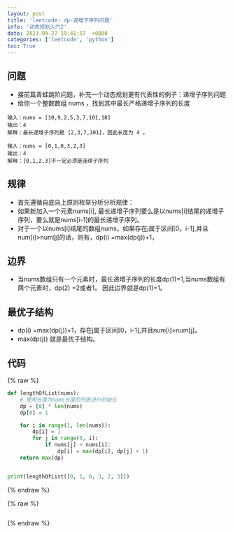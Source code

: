 ```yaml
---
layout: post
title: 'leetcode: dp-递增子序列问题'
info: '动态规划入门2'
date: 2023-09-27 19:41:57  +0800
categories: ['leetcode', 'python']
toc: True
---
```


## 问题

- 接前篇青蛙跳阶问题，补充一个动态规划更有代表性的例子：递增子序列问题
- 给你一个整数数组 nums ，找到其中最长严格递增子序列的长度

```
输入：nums = [10,9,2,5,3,7,101,18]
输出：4
解释：最长递增子序列是 [2,3,7,101]，因此长度为 4 。
```

```
输入：nums = [0,1,0,3,2,3]
输出：4 
解释：[0,1,2,3]不一定必须是连续子序列
```

## 规律

- 首先遵循自底向上原则枚举分析分析规律：
- 如果新加入一个元素nums[i], 最长递增子序列要么是以nums[i]结尾的递增子序列，要么就是nums[i-1]的最长递增子序列。
- 对于一个以nums[i]结尾的数组nums，如果存在j属于区间[0，i-1],并且num[i]>num[j]的话，则有，dp(i) =max(dp(j))+1，


## 边界

- 当nums数组只有一个元素时，最长递增子序列的长度dp(1)=1,当nums数组有两个元素时，dp(2) =2或者1， 因此边界就是dp(1)=1。


## 最优子结构

- dp(i) =max(dp(j))+1，存在j属于区间[0，i-1],并且num[i]>num[j]。
- max(dp(j)) 就是最优子结构。


## 代码

{% raw %}
```py
def lengthOfList(nums):
    # 使用长度为nums长度的列表进行初始化
    dp = [0] * len(nums)  
    dp[0] = 1

    for i in range(1, len(nums)):
        dp[i] = 1
        for j in range(0, i):
            if nums[j] < nums[i]:
                dp[i] = max(dp[i], dp[j] + 1)
    return max(dp)


print(lengthOfList([0, 1, 0, 3, 2, 3]))
```
{% endraw %}


<!-- ![引入图片]({{site.url}}/image/leetcode/2023-09-27-inc_sublist/image_1.jpg) -->

{% raw %}
```py
```
{% endraw %}
